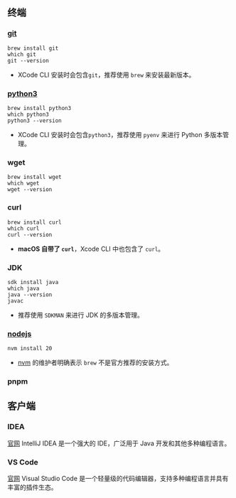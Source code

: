 ## 终端
### [git](https://git-scm.com/)
```shell
brew install git
which git
git --version
```
- XCode CLI 安装时会包含`git`，推荐使用 `brew` 来安装最新版本。
### [python3](https://www.python.org/)
```
brew install python3
which python3
python3 --version
```
* XCode CLI 安装时会包含`python3`，推荐使用 `pyenv` 来进行 Python 多版本管理。
### wget
```shell
brew install wget
which wget
wget --version
```
### curl
```shell
brew install curl
which curl
curl --version
```
- **macOS 自带了 `curl`**，Xcode CLI 中也包含了 `curl`。
### JDK
```shell
sdk install java
which java
java --version
javac
```
* 推荐使用 `SDKMAN` 来进行 JDK 的多版本管理。
### [nodejs](https://nodejs.org/zh-cn)
```shell
nvm install 20
```
* [nvm](https://github.com/nvm-sh/nvm) 的维护者明确表示 `brew` 不是官方推荐的安装方式。

### pnpm


## 客户端
### IDEA
[官网](https://www.jetbrains.com/idea/)
IntelliJ IDEA 是一个强大的 IDE，广泛用于 Java 开发和其他多种编程语言。

### VS Code
[官网](https://code.visualstudio.com/)
Visual Studio Code 是一个轻量级的代码编辑器，支持多种编程语言并具有丰富的插件生态。

